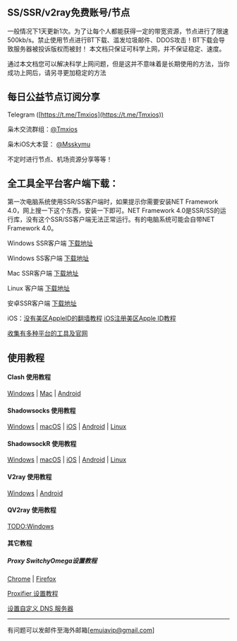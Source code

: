 ## SS/SSR/v2ray免费账号/节点

一般情况下1天更新1次。为了让每个人都能获得一定的带宽资源，节点进行了限速500kb/s。禁止使用节点进行BT下载、滥发垃圾邮件、DDOS攻击！BT下载会导致服务器被投诉版权而被封！
本文档只保证可科学上网，并不保证稳定、速度。

通过本文档您可以解决科学上网问题，但是这并不意味着是长期使用的方法，当你成功上网后，请另寻更加稳定的方法


## 每日公益节点订阅分享

Telegram ([https://t.me/Tmxios](https://t.me/Tmxios))

枭木交流群组：[@Tmxios](https://t.me/Tmxios)

枭木iOS大本营： [@Msskymu](https://t.me/Msskymu)

不定时进行节点、机场资源分享等等！


## 全工具全平台客户端下载：

第一次电脑系统使用SSR/SS客户端时，如果提示你需要安装NET Framework 4.0，网上搜一下这个东西，安装一下即可。NET Framework 4.0是SSR/SS的运行库，没有这个SSR/SS客户端无法正常运行。有的电脑系统可能会自带NET Framework 4.0。

Windows SSR客户端 [下载地址](https://github.com/shadowsocksr-backup/shadowsocksr-csharp/releases)

Windows SS客户端 [下载地址](https://github.com/shadowsocks/shadowsocks-windows/releases)

Mac SSR客户端 [下载地址](https://github.com/shadowsocksr-backup/ShadowsocksX-NG/releases)

Linux 客户端 [下载地址](http://www.mediafire.com/folder/xag0zy318a5tt/Linux)

安卓SSR客户端 [下载地址](https://github.com/shadowsocksr-backup/shadowsocksr-android/releases/download/3.4.0.8/shadowsocksr-release.apk)

iOS：[没有美区AppleID的翻墙教程](https://github.com/Alvin9999/new-pac/wiki/苹果手机翻墙软件) [iOS注册美区Apple ID教程](https://github.com/emuiavip/ssr/wiki/%E7%BE%8E%E5%8C%BAApple-ID%E6%B3%A8%E5%86%8C%E6%95%99%E7%A8%8B%EF%BC%81%E4%B8%A4%E5%88%86%E9%92%9F%E5%88%9B%E5%BB%BA%E7%BE%8E%E5%8C%BA%E8%B4%A6%E5%8F%B7%EF%BC%81)

[收集有多种平台的工具及官网](https://github.com/emuiavip/ssr/wiki/%E5%85%A8%E5%B7%A5%E5%85%B7%E5%85%A8%E5%B9%B3%E5%8F%B0%E7%9A%84%E5%B7%A5%E5%85%B7%E5%8F%8A%E5%AE%98%E7%BD%91)


## 使用教程

#### Clash 使用教程

[Windows](https://github.com/selierlin/Share-SSR-V2ray/blob/master/Clash/Clash_Windows.md) | [Mac](https://github.com/selierlin/Share-SSR-V2ray/blob/master/Clash/Clash_Mac.md) | [Android](https://github.com/selierlin/Share-SSR-V2ray/blob/master/Clash/Clash_Android.md)

#### Shadowsocks 使用教程

[Windows](https://github.com/selierlin/Share-SSR-V2ray/blob/master/SS/2-windows-setup-guide-cn.md) | [macOS](https://github.com/selierlin/Share-SSR-V2ray/blob/master/SS/3-macos-setup-guide-cn.md) | [iOS](https://github.com/selierlin/Share-SSR-V2ray/blob/master/SS/4-ios-setup-guide-cn.md) | [Android](https://github.com/selierlin/Share-SSR-V2ray/blob/master/SS/5-android-setup-guide-cn.md) | [Linux](https://github.com/selierlin/Share-SSR-V2ray/blob/master/SS/6-linux-setup-guide-cn.md)

#### ShadowsockR 使用教程

[Windows](https://github.com/selierlin/Share-SSR-V2ray/blob/master/SSR/11-windows-setup-guide-cn.md) | [macOS](https://github.com/selierlin/Share-SSR-V2ray/blob/master/SSR/12-macos-setup-guide-cn.md) | [iOS](https://github.com/selierlin/Share-SSR-V2ray/blob/master/SSR/13-ios-setup-guide-cn.md) | [Android](https://github.com/selierlin/Share-SSR-V2ray/blob/master/SSR/14-android-setup-guide-cn.md) | [Linux](https://github.com/selierlin/Share-SSR-V2ray/blob/master/SSR/15-linux-setup-guide-cn.md)

#### V2ray 使用教程

[Windows](https://github.com/selierlin/Share-SSR-V2ray/blob/master/V2ray/V2rayN_Windows.md) | [Android](https://github.com/selierlin/Share-SSR-V2ray/blob/master/V2ray/V2ray_Android.md)

#### QV2ray 使用教程

[TODO:Windows](https://github.com/selierlin/Share-SSR-V2ray/blob/master/QV2ray/QV2ray_Windows.md)

#### 其它教程

##### Proxy SwitchyOmega设置教程

[Chrome](https://github.com/selierlin/Share-SSR-V2ray/blob/master/Other/7-2-chrome-setup-guide-cn.md) | [Firefox](https://github.com/selierlin/Share-SSR-V2ray/blob/master/Other/7-1-firefox-setup-guide-cn.md)

[Proxifier 设置教程](https://github.com/selierlin/Share-SSR-V2ray/blob/master/Other/8-proxifier-settings.md)

[设置自定义 DNS 服务器](https://github.com/selierlin/Share-SSR-V2ray/blob/master/Other/9-dns-setup-guide-cn.md)

------

有问题可以发邮件至海外邮箱[emuiavip@gmail.com]
